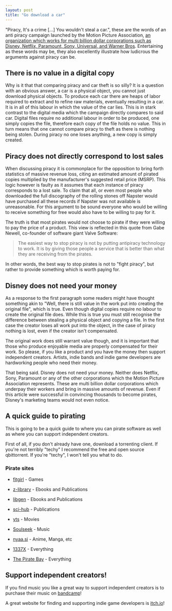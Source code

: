 ```yaml
---
layout: post
title: "Go download a car"
---
```


"Piracy, It's a crime \[...\] You wouldn't steal a car.", these are the words of an anti piracy campaign launched by the Motion Picture Association, [an organization which works for multi billion dollar corporations such as Disney, Netflix, Paramount, Sony, Universal, and Warner Bros](https://www.motionpictures.org/who-we-are/). Entertaining as these words may be, they also excellently illustrate how ludicrous the arguments against piracy can be.

<!--more-->

## There is no value in a digital copy

Why is it that that comparing piracy and car theft is so silly? It is a question with an obvious answer, a car is a physical object, you cannot just download physical objects. To produce each car there are heaps of labor required to extract and to refine raw materials, eventually resulting in a car. It is in all of this labour in which the value of the car lies. This is in stark contrast to the digital media which the campaign directly compares to said car. Digital files require no additional labour in order to be produced, one simply copies the file, therefore each copy of the file holds no value. This in turn means that one cannot compare piracy to theft as there is nothing being stolen. During piracy no one loses anything, a new copy is simply created.

## Piracy does not directly correspond to lost sales

When discussing piracy it is commonplace for the opposition to bring forth statistics of massive revenue loss, citing an estimated amount of pirated copies multiplied by the manufacturer's suggested retail price (MSRP). This logic however is faulty as it assumes that each instance of piracy corresponds to a lost sale. To claim that all, or even most people who downloaded the full discography of the rolling stones off Napster would have purchased all these records if Napster was not available is unreasonable. For this argument to be sound everyone who would be willing to receive something for free would also have to be willing to pay for it.

The truth is that most pirates would not choose to pirate if they were willing to pay the price of a product. This view is reflected in this quote from Gabe Newell, co-founder of software giant Valve Software:

> The easiest way to stop piracy is not by putting antipiracy technology to work. It is by giving those people a service that is better than what they are receiving from the pirates.

In other words, the best way to stop pirates is not to "fight piracy", but rather to provide something which is worth paying for.

## Disney does not need your money

As a response to the first paragraph some readers might have thought something akin to "Well, there is still value in the work put into creating the original file", which is true. Even though digital copies require no labour to create the original file does. While this is true you must still recognise the difference between stealing a physical object and copying a file. In the first case the creator loses all work put into the object, in the case of piracy nothing is lost, even if the creator isn't compensated.

The original work does still warrant value though, and it is important that those who produce enjoyable media are properly compensated for their work. So please, if you like a product and you have the money then support independent creators. Artists, indie bands and indie game developers are hardworking people who need their money.

That being said. Disney does not need your money. Neither does Netflix, Sony, Paramount or any of the other corporations which the Motion Picture Association represents. These are multi billion dollar corporations which underpay their workers and bring in massive amounts of revenue. Even if this article were successful in convincing thousands to become pirates, Disney's marketing teams would not even notice.

## A quick guide to pirating

This is going to be a quick guide to where you can pirate software as well as where you can support independent creators.

First of all, if you don't already have one, download a torrenting client. If you're not terribly "techy" I recommend the free and open source qbittorrent. If you're "techy", I won't tell you what to do.

### Pirate sites

* [fitgirl](https://fitgirl-repacks.site/) - Games

* [z-library](https://z-lib.org/) - Ebooks and Publications

* [libgen](https://libgen.nl/) - Ebooks and Publications

* [sci-hub](https://sci-hub.scihubtw.tw/) - Publications

* [yts](https://yts.mx/) - Movies

* [Soulseek](https://nicotine-plus.org/) - Music

* [nyaa.si](https://nyaa.si) - Anime, Manga, etc

* [1337X](https://1337x.gd/) - Everything

* [The Pirate Bay](http://thepiratebay.org/) - Everything

## Support independent creators!

If you find music you like a great way to support independent creators is to purchase their music on [bandcamp](https://bandcamp.com)!

A great website for finding and supporting indie game developers is [itch.io](https://itch.io/)!
